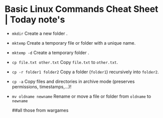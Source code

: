 # Basic Linux Commands Cheat Sheet | Today note's

- ```mkdir```  Create a new folder .
- ```mktemp```  Create a temporary file or folder with a unique name.
- ```mktemp -d```  Create a temporary folder .
- ```cp file.txt other.txt```  Copy `file.txt` to `other.txt`.
- ```cp -r folder1 folder2```  Copy a folder (`folder1`) recursively into `folder2`.
- ```cp -a```  Copy files and directories in archive mode (preserves permissions, timestamps,...)!
- ```mv oldname newname```  Rename or move a file or folder from `oldname` to `newname`

  ##all those from wargames
